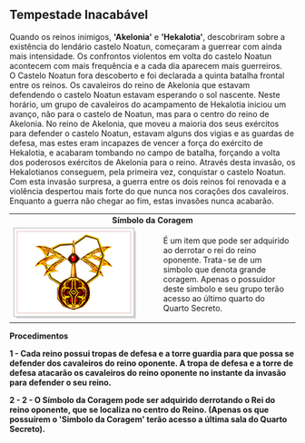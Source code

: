 ## Tempestade Inacabável

<html>
  <head>
    <meta charset="utf-8" />
    <meta name="viewport" content="width=device-width" />
  </head>
  <body>
<p>Quando os reinos inimigos, <strong>'Akelonia'</strong> e <strong>'Hekalotia'</strong>, descobriram sobre a existência do lendário castelo Noatun, começaram a guerrear com ainda mais intensidade. Os confrontos violentos em volta do castelo Noatun acontecem com mais frequência e a cada dia aparecem mais guerreiros.<br>
O Castelo Noatun fora descoberto e foi declarada a quinta batalha frontal entre os reinos. Os cavaleiros do reino de Akelonia que estavam defendendo o castelo Noatun estavam esperando o sol nascente. Neste horário, um grupo de cavaleiros do acampamento de Hekalotia iniciou um avanço, não para o castelo de Noatun, mas para o centro do reino de Akelonia. No reino de Akelonia, que moveu a maioria dos seus exércitos para defender o castelo Noatun, estavam alguns dos vigias e as guardas de defesa, mas estes eram incapazes de vencer a força do exército de Hekalotia, e acabaram tombando no campo de batalha, forçando a volta dos poderosos exércitos de Akelonia para o reino. Através desta invasão, os Hekalotianos conseguem, pela primeira vez, conquistar o castelo Noatun.<br>
Com esta invasão surpresa, a guerra entre os dois reinos foi renovada e a violência despertou mais forte do que nunca nos corações dos cavaleiros. Enquanto a guerra não chegar ao fim, estas invasões nunca acabarão.</p>
<table border="0" cellpadding="0" cellspacing="0">
	<tr>
		<td align="center" colspan="2"><strong>Símbolo da Coragem</strong></td>
	</tr>
	<tr>						
		<td width="250px"><img src="./Quests-Especiais-files/Tempestade-Inacabavel-files/wyd_img_tempestade-inacabavel-1.gif"></td>
		<td><p>É um item que pode ser adquirido ao derrotar o rei do reino oponente. Trata-se de um simbolo que denota grande coragem. Apenas o possuidor deste simbolo e seu grupo terão acesso ao último quarto do Quarto Secreto.</p></td>
	</tr>
</table>
<p><strong>Procedimentos<strong></p>
<p><strong>1 - <strong>Cada reino possui tropas de defesa e a torre guardia para que possa se defender dos cavaleiros do reino oponente. A tropa de defesa e a torre de defesa atacarão os cavaleiros do reino oponente no instante da invasão para defender o seu reino.</p>
<p><strong>2 - <strong>2 - O Símbolo da Coragem pode ser adquirido derrotando o Rei do reino oponente, que se localiza no centro do Reino. (Apenas os que possuírem o 'Simbolo da Coragem' terão acesso a última sala do Quarto Secreto).</p>
  </body>
</html>
